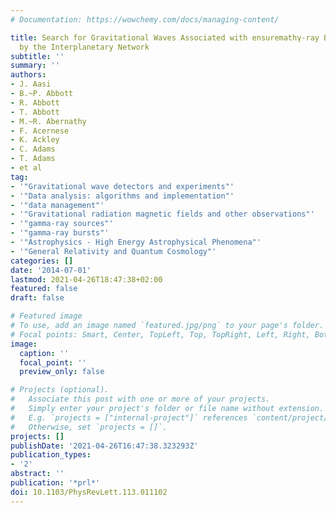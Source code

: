 ```yaml
---
# Documentation: https://wowchemy.com/docs/managing-content/

title: Search for Gravitational Waves Associated with ensuremathγ-ray Bursts Detected
  by the Interplanetary Network
subtitle: ''
summary: ''
authors:
- J. Aasi
- B.~P. Abbott
- R. Abbott
- T. Abbott
- M.~R. Abernathy
- F. Acernese
- K. Ackley
- C. Adams
- T. Adams
- et al
tag:
- '"Gravitational wave detectors and experiments"'
- '"Data analysis: algorithms and implementation"'
- '"data management"'
- '"Gravitational radiation magnetic fields and other observations"'
- '"gamma-ray sources"'
- '"gamma-ray bursts"'
- '"Astrophysics - High Energy Astrophysical Phenomena"'
- '"General Relativity and Quantum Cosmology"'
categories: []
date: '2014-07-01'
lastmod: 2021-04-26T18:47:38+02:00
featured: false
draft: false

# Featured image
# To use, add an image named `featured.jpg/png` to your page's folder.
# Focal points: Smart, Center, TopLeft, Top, TopRight, Left, Right, BottomLeft, Bottom, BottomRight.
image:
  caption: ''
  focal_point: ''
  preview_only: false

# Projects (optional).
#   Associate this post with one or more of your projects.
#   Simply enter your project's folder or file name without extension.
#   E.g. `projects = ["internal-project"]` references `content/project/deep-learning/index.md`.
#   Otherwise, set `projects = []`.
projects: []
publishDate: '2021-04-26T16:47:38.323293Z'
publication_types:
- '2'
abstract: ''
publication: '*prl*'
doi: 10.1103/PhysRevLett.113.011102
---
```

